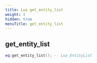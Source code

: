 ```yaml
---
title: Lua get_entity_list
weight: 1
hidden: true
menuTitle: get_entity_list
---
```

## get_entity_list
```lua
eq:get_entity_list(); -- Lua_EntityList
```